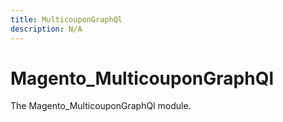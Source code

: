 ```yaml
---
title: MulticouponGraphQl
description: N/A
---
```


# Magento_MulticouponGraphQl

The Magento_MulticouponGraphQl module.

